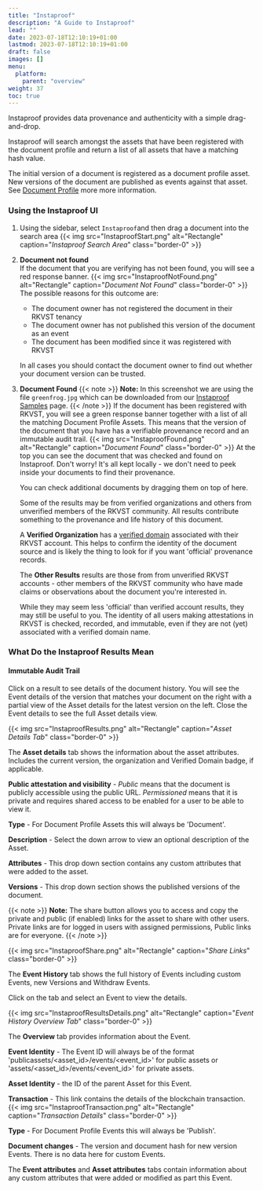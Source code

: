 ```yaml
---
title: "Instaproof"
description: "A Guide to Instaproof"
lead: ""
date: 2023-07-18T12:10:19+01:00
lastmod: 2023-07-18T12:10:19+01:00
draft: false
images: []
menu: 
  platform:
    parent: "overview"
weight: 37
toc: true
---
```

Instaproof provides data provenance and authenticity with a simple drag-and-drop.

Instaproof will search amongst the assets that have been registered with the document profile and return a list of all assets that have a matching hash value.

The initial version of a document is registered as a document profile asset. New versions of the document are published as events against that asset. See [Document Profile](/developers/developer-patterns/document-profile) more more information.

### Using the Instaproof UI

1. Using the sidebar, select `Instaproof`and then drag a document into the search area
{{< img src="InstaproofStart.png" alt="Rectangle" caption="<em>Instaproof Search Area</em>" class="border-0" >}}
1. **Document not found**  
If the document that you are verifying has not been found, you will see a red response banner.
{{< img src="InstaproofNotFound.png" alt="Rectangle" caption="<em>Document Not Found</em>" class="border-0" >}}
  The possible reasons for this outcome are:

   * The document owner has not registered the document in their RKVST tenancy
   * The document owner has not published this version of the document as an event
   * The document has been modified since it was registered with RKVST

   In all cases you should contact the document owner to find out whether your document version can be trusted.

1. **Document Found**
{{< note >}}
**Note:** In this screenshot we are using the file `greenfrog.jpg` which can be downloaded from our [Instaproof Samples](https://github.com/rkvst/instaproof-samples/tree/main/media) page.
{{< /note >}}
If the document has been registered with RKVST, you will see a green response banner together with a list of all the matching Document Profile Assets. This means that the version of the document that you have has a verifiable provenance record and an immutable audit trail.
{{< img src="InstaproofFound.png" alt="Rectangle" caption="<em>Document Found</em>" class="border-0" >}}
At the top you can see the document that was checked and found on Instaproof. Don't worry! It's all kept locally - we don't need to peek inside your documents to find their provenance.  

    You can check additional documents by dragging them on top of here.

    Some of the results may be from verified organizations and others from unverified members of the RKVST community. All results contribute something to the provenance and life history of this document.

    A **Verified Organization** has a [verified domain](/platform/administration/verified-domain/) associated with their RKVST account. This helps to confirm the identity of the document source and is likely the thing to look for if you want 'official' provenance records.

    The **Other Results** results are those from from unverified RKVST accounts - other members of the RKVST community who have made claims or observations about the document you're interested in.

    While they may seem less 'official' than verified account results, they may still be useful to you. The identity of all users making attestations in RKVST is checked, recorded, and immutable, even if they are not (yet) associated with a verified domain name.

### What Do the Instaproof Results Mean

#### Immutable Audit Trail

Click on a result to see details of the document history. You will see the Event details of the version that matches your document on the right with a partial view of the Asset details for the latest version on the left. Close the Event details to see the full Asset details view.

{{< img src="InstaproofResults.png" alt="Rectangle" caption="<em>Asset Details Tab</em>" class="border-0" >}}

The **Asset details** tab shows the information about the asset attributes. Includes the current version, the organization and Verified Domain badge, if applicable. 

**Public attestation and visibility** - *Public* means that the document is publicly accessible using the public URL. *Permissioned* means that it is private and requires shared access to be enabled for a user to be able to view it.

**Type** - For Document Profile Assets this will always be 'Document'.

**Description** - Select the down arrow to view an optional description of the Asset.

**Attributes** - This drop down section contains any custom attributes that were added to the asset.

**Versions** - This drop down section shows the published versions of the document.

{{< note >}}
**Note:**
The share button allows you to access and copy the private and public (if enabled) links for the asset to share with other users. Private links are for logged in users with assigned permissions, Public links are for everyone.
{{< /note >}}

{{< img src="InstaproofShare.png" alt="Rectangle" caption="<em>Share Links</em>" class="border-0" >}}

The **Event History** tab shows the full history of Events including custom Events, new Versions and Withdraw Events.

Click on the tab and select an Event to view the details.

{{< img src="InstaproofResultsDetails.png" alt="Rectangle" caption="<em>Event History Overview Tab</em>" class="border-0" >}}

The **Overview** tab provides information about the Event.

**Event Identity** -  The Event ID will always be of the format 'publicassets/<asset_id>/events/<event_id>' for public assets or 'assets/<asset_id>/events/<event_id>' for private assets.

**Asset Identity** - the ID of the parent Asset for this Event.

**Transaction** - This link contains the details of the blockchain transaction.
{{< img src="InstaproofTransaction.png" alt="Rectangle" caption="<em>Transaction Details</em>" class="border-0" >}}

**Type** - For Document Profile Events this will always be 'Publish'.

**Document changes** - The version and document hash for new version Events. There is no data here for custom Events. 

The **Event attributes** and **Asset attributes** tabs contain information about any custom attributes that were added or modified as part this Event. 


